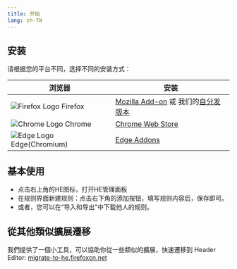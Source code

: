 ```yaml
---
title: 开始
lang: zh-TW
---
```


## 安装

请根据您的平台不同，选择不同的安装方式：

| 浏览器 | 安装 |
| --- | --- |
| ![Firefox Logo](https://cdnjs.cloudflare.com/ajax/libs/browser-logos/73.0.0/firefox/firefox_16x16.png) Firefox | [Mozilla Add-on](https://addons.mozilla.org/en-US/firefox/addon/header-editor/) 或 我们的[自分发版本](https://github.com/FirefoxBar/HeaderEditor/releases) |
| ![Chrome Logo](https://cdnjs.cloudflare.com/ajax/libs/browser-logos/73.0.0/chrome/chrome_16x16.png) Chrome | [Chrome Web Store](https://chrome.google.com/webstore/detail/header-editor/eningockdidmgiojffjmkdblpjocbhgh) |
| ![Edge Logo](https://cdnjs.cloudflare.com/ajax/libs/browser-logos/73.0.0/edge/edge_16x16.png) Edge(Chromium) | [Edge Addons](https://microsoftedge.microsoft.com/addons/detail/header-editor/afopnekiinpekooejpchnkgfffaeceko) |

## 基本使用

* 点击右上角的HE图标，打开HE管理面板
* 在规则界面新建规则：点击右下角的添加按钮，填写规则内容后，保存即可。
* 或者，您可以在“导入和导出”中下载他人的规则。

## 從其他類似擴展遷移

我們提供了一個小工具，可以協助你從一些類似的擴展，快速遷移到 Header Editor: [migrate-to-he.firefoxcn.net](https://migrate-to-he.firefoxcn.net/index_zh_tw.html)
